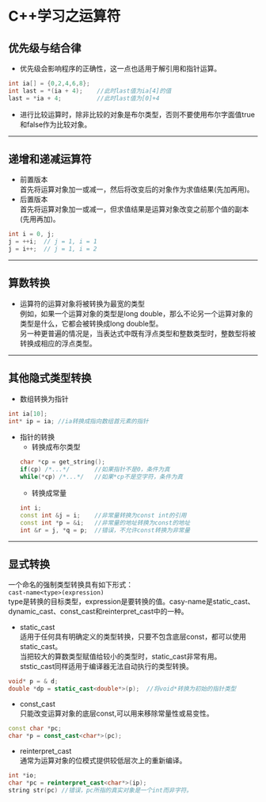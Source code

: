 # C++学习之运算符


## 优先级与结合律
- 优先级会影响程序的正确性，这一点也适用于解引用和指针运算。
```cpp
int ia[] = {0,2,4,6,8};
int last = *(ia + 4);    //此时last值为ia[4]的值
last = *ia + 4;          //此时last值为[0]+4
```
- 进行比较运算时，除非比较的对象是布尔类型，否则不要使用布尔字面值true和false作为比较对象。
---

## 递增和递减运算符
- 前置版本  
首先将运算对象加一或减一，然后将改变后的对象作为求值结果(先加再用)。
- 后置版本  
首先将运算对象加一或减一，但求值结果是运算对象改变之前那个值的副本(先用再加)。
```cpp
int i = 0, j;
j = ++i;  // j = 1, i = 1
j = i++;  // j = 1, i = 2
```
---

## 算数转换
- 运算符的运算对象将被转换为最宽的类型  
例如，如果一个运算对象的类型是long double，那么不论另一个运算对象的类型是什么，它都会被转换成long double型。  
另一种更普遍的情况是，当表达式中既有浮点类型和整数类型时，整数型将被转换成相应的浮点类型。
---

## 其他隐式类型转换
- 数组转换为指针  
```cpp
int ia[10];
int* ip = ia; //ia转换成指向数组首元素的指针
```
- 指针的转换  
  - 转换成布尔类型  
  ```cpp
  char *cp = get_string();
  if(cp) /*...*/       //如果指针不是0，条件为真
  while(*cp) /*...*/   //如果*cp不是空字符，条件为真
  ```
  - 转换成常量
  ```cpp
  int i;
  const int &j = i;    //非常量转换为const int的引用
  const int *p = &i;   //非常量的地址转换为const的地址
  int &r = j, *q = p;  //错误，不允许const转换为非常量
  ```
---

## 显式转换
一个命名的强制类型转换具有如下形式：  
` cast-name<type>(expression) `  
type是转换的目标类型，expression是要转换的值。casy-name是static_cast、dynamic_cast、const_cast和reinterpret_cast中的一种。
- static_cast  
适用于任何具有明确定义的类型转换，只要不包含底层const，都可以使用static_cast。  
当把较大的算数类型赋值给较小的类型时，static_cast非常有用。  
ststic_cast同样适用于编译器无法自动执行的类型转换。
```cpp
void* p = & d;
double *dp = static_cast<double*>(p);  //将void*转换为初始的指针类型
```
- const_cast   
只能改变运算对象的底层const,可以用来移除常量性或易变性。
```cpp
const char *pc;
char *p = const_cast<char*>(pc);
```
- reinterpret_cast  
通常为运算对象的位模式提供较低层次上的重新编译。
```cpp
int *io;
char *pc = reinterpret_cast<char*>(ip);
string str(pc) //错误，pc所指的真实对象是一个int而非字符。
```
